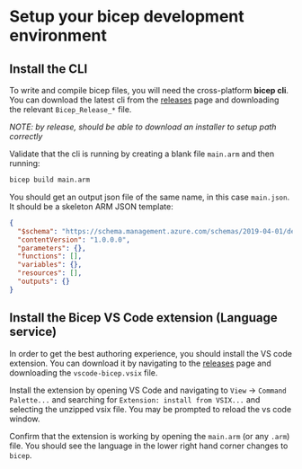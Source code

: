 # Setup your bicep development environment

## Install the CLI

To write and compile bicep files, you will need the cross-platform **bicep cli**. You can download the latest cli from the [releases]() page and downloading the relevant `Bicep_Release_*` file.

*NOTE: by release, should be able to download an installer to setup path correctly*

Validate that the cli is running by creating a blank file `main.arm` and then running:

```bash
bicep build main.arm
```

You should get an output json file of the same name, in this case `main.json`. It should be a skeleton ARM JSON template:

```json
{
  "$schema": "https://schema.management.azure.com/schemas/2019-04-01/deploymentTemplate.json#",
  "contentVersion": "1.0.0.0",
  "parameters": {},
  "functions": [],
  "variables": {},
  "resources": [],
  "outputs": {}
}
```

## Install the Bicep VS Code extension (Language service)

In order to get the best authoring experience, you should install the VS code extension. You can download it by navigating to the [releases]() page and downloading the `vscode-bicep.vsix` file.

Install the extension by opening VS Code and navigating to `View` -> `Command Palette...` and searching for `Extension: install from VSIX...` and selecting the unzipped vsix file. You may be prompted to reload the vs code window. 

Confirm that the extension is working by opening the `main.arm` (or any `.arm`) file. You should see the language in the lower right hand corner changes to `bicep`.

